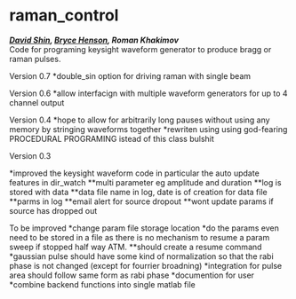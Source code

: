 # raman_control
***[David Shin](https://github.com/spicydonkey), [Bryce Henson](https://github.com/brycehenson), Roman Khakimov***   
Code for programing keysight waveform generator to produce bragg or raman pulses.

Version 0.7
*double_sin option for driving raman with single beam


Version 0.6
*allow interfacign with multiple waveform generators for up to 4 channel output


Version 0.4
*hope to allow for arbitrarily long pauses without using any memory by stringing waveforms together
*rewriten using using god-fearing PROCEDURAL PROGRAMING istead of this class bulshit

Version 0.3

*improved the keysight waveform code in particular the auto update features in dir_watch
**multi parameter eg amplitude and duration 
**log is stored with data
**data file name in log, date is of creation for data file
**parms in log
**email alert for source dropout
**wont update params if source has dropped out



To be improved
*change param file storage location
*do the params even need to be stored in a file as there is no mechanism to resume a param sweep if stopped half way ATM.
**should create a resume command
*gaussian pulse should have some kind of normalization so that the rabi phase is not changed (except for fourrier broadning)
*integration for pulse area should follow same form as rabi phase
*documention for user
*combine backend functions into single matlab file
